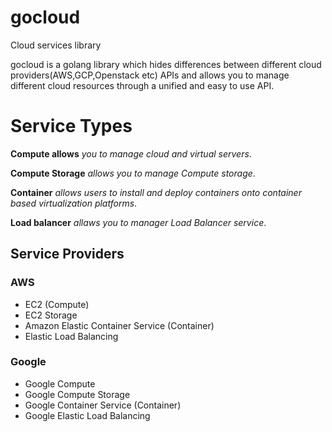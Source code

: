 # gocloud
Cloud services library


gocloud is a golang library which hides differences between different cloud providers(AWS,GCP,Openstack etc) APIs and allows you to manage different cloud resources through a unified and easy to use API.

# Service Types

**Compute allows** _you to manage cloud and virtual servers_.

**Compute Storage** _allows you to manage Compute storage_.

**Container** _allows users to install and deploy containers onto container based virtualization platforms_.

**Load balancer** _allaws you to manager Load Balancer service_.

## Service Providers
### AWS

- EC2 (Compute)
- EC2 Storage
- Amazon Elastic Container Service (Container)
- Elastic Load Balancing

### Google

- Google Compute
- Google Compute  Storage
- Google  Container Service (Container)
- Google Elastic Load Balancing
